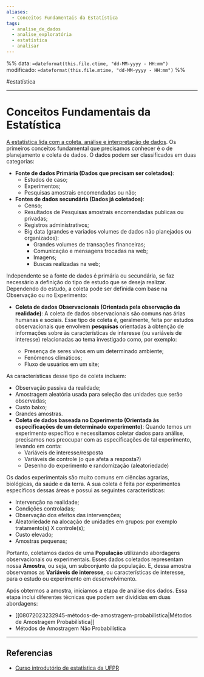```yaml
---
aliases:
  - Conceitos Fundamentais da Estatística
tags:
  - analise_de_dados
  - analise_exploratória
  - estatística
  - analisar
---
```

%%
data: `=dateformat(this.file.ctime, "dd-MM-yyyy - HH:mm")`
modificado: `=dateformat(this.file.mtime, "dd-MM-yyyy - HH:mm")`
%%

#estatística
___
# Conceitos Fundamentais da Estatística

[A estatística lida com a coleta, análise e interpretação de dados](08072023231732-a-estatística-lida-com-a-coleta-análise-e-interpretação-de-dados.md). Os primeiros conceitos fundamental que precisamos conhecer é o de planejamento e coleta de dados. O dados podem ser classificados em duas categorias:

- **Fonte de dados Primária (Dados que precisam ser coletados)**:
  - Estudos de caso;
  - Experimentos;
  - Pesquisas amostrais encomendadas ou não;
- **Fontes de dados secundária (Dados já coletados)**:
  - Censo;
  - Resultados de Pesquisas amostrais encomendadas publicas ou privadas;
  - Registros administrativos;
  - Big data (grandes e variados volumes de dados não planejados ou
    organizados):
    - Grandes volumes de transações financeiras;
    - Comunicação e mensagens trocadas na web;
    - Imagens;
    - Buscas realizadas na web;

Independente se a fonte de dados é primária ou secundária, se faz necessário a definição do tipo de estudo que se deseja realizar. Dependendo do estudo, a coleta pode ser definida com base na Observação ou no Experimento:

- **Coleta de dados Observacionais (Orientada pela observação da realidade)**: A coleta de dados observacionais são comuns nas árias humanas e sociais. Esse tipo de coleta é, geralmente, feita por estudos observacionais que envolvem **pesquisas** orientadas à obtenção de informações sobre às características de interesse (ou variáveis de interesse) relacionadas ao tema investigado como,
  por exemplo:

  - Presença de seres vivos em um determinado ambiente;
  - Fenômenos climáticos;
  - Fluxo de usuários em um site;

As características desse tipo de coleta incluem:

- Observação passiva da realidade;
- Amostragem aleatória usada para seleção das unidades que serão observadas;
- Custo baixo;
- Grandes amostras.
- **Coleta de dados baseada no Experimento (Orientada às especificações de um determinado experimento)**: Quando temos um experimento específico e necessitamos coletar dados para análise, precisamos nos preocupar com as especificações de tal experimento, levando em conta:
	- Variáveis de interesse/resposta
	- Variáveis de controle (o que afeta a resposta?)
	- Desenho do experimento e randomização (aleatoriedade)

Os dados experimentais são muito comuns em ciências agrarias, biológicas, da saúde e da terra. A sua coleta é feita por experimentos específicos dessas áreas e possui as seguintes características:

- Intervenção na realidade;
- Condições controladas;
- Observação dos efeitos das intervenções;
- Aleatoriedade na alocação de unidades em grupos: por exemplo tratamento(s) X controle(s);
- Custo elevado;
- Amostras pequenas;

Portanto, coletamos dados de uma **População** utilizando abordagens
observacionais ou experimentais. Esses dados coletados representam nossa **Amostra**, ou seja, um subconjunto da população. E, dessa amostra observamos as **Variáveis de interesse**, ou características de interesse, para o estudo ou experimento em desenvolvimento.

Após obtermos a amostra, iniciamos a etapa de análise dos dados. Essa etapa inclui diferentes técnicas que podem ser divididas em duas abordagens:

- [[08072023232945-métodos-de-amostragem-probabilística|Métodos de Amostragem Probabilística]]
- Métodos de Amostragem Não Probabilística

---
## Referencias

- [Curso introdutório de estatística da UFPR](https://www.youtube.com/playlist?list=PLQcLb-PUD9WNZnVBYDKEonioyJw3nEaOM)